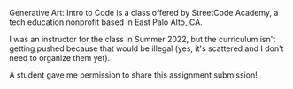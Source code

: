 Generative Art: Intro to Code is a class offered by StreetCode Academy, a tech education nonprofit based in East Palo Alto, CA.

I was an instructor for the class in Summer 2022, but the curriculum isn't getting pushed because that would be illegal (yes, it's scattered and I don't need to organize them yet).

A student gave me permission to share this assignment submission!
